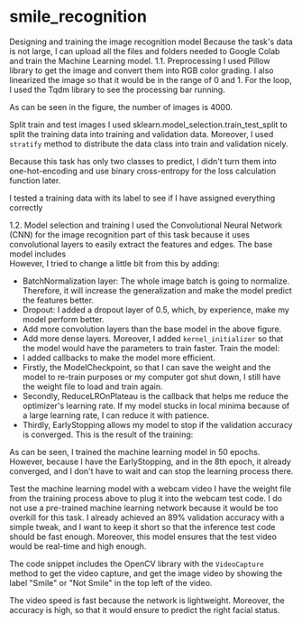 # smile_recognition

Designing and training the image recognition model
Because the task's data is not large, I can upload all the files and folders needed to Google Colab and train the Machine Learning model.
1.1.	Preprocessing
I used Pillow library to get the image and convert them into RGB color grading.
I also linearized the image so that it would be in the range of 0 and 1.
For the loop, I used the Tqdm library to see the processing bar running.
 
As can be seen in the figure, the number of images is 4000.

Split train and test images
I used sklearn.model_selection.train_test_split to split the training data into training and validation data. Moreover, I used `stratify` method to distribute the data class into train and validation nicely.
 
Because this task has only two classes to predict, I didn't turn them into one-hot-encoding and use binary cross-entropy for the loss calculation function later.

I tested a training data with its label to see if I have assigned everything correctly
 

1.2.	Model selection and training
I used the Convolutional Neural Network (CNN) for the image recognition part of this task because it uses convolutional layers to easily extract the features and edges.
The base model includes  
However, I tried to change a little bit from this by adding:
-	BatchNormalization layer: The whole image batch is going to normalize. Therefore, it will increase the generalization and make the model predict the features better.
-	Dropout: I added a dropout layer of 0.5, which, by experience, make my model perform better.
-	Add more convolution layers than the base model in the above figure.
-	Add more dense layers. Moreover, I added `kernel_initializer` so that the model would have the parameters to train faster.
Train the model:
-	I added callbacks to make the model more efficient. 
-	Firstly, the ModelCheckpoint, so that I can save the weight and the model to re-train purposes or my computer got shut down, I still have the weight file to load and train again.
-	Secondly, ReduceLROnPlateau is the callback that helps me reduce the optimizer's learning rate. If my model stucks in local minima because of a large learning rate, I can reduce it with patience.
-	Thirdly, EarlyStopping allows my model to stop if the validation accuracy is converged.
This is the result of the training:
 
As can be seen, I trained the machine learning model in 50 epochs. However, because I have the EarlyStopping, and in the 8th epoch, it already converged, and I don't have to wait and can stop the learning process there.
 
Test the machine learning model with a webcam video
I have the weight file from the training process above to plug it into the webcam test code. I do not use a pre-trained machine learning network because it would be too overkill for this task. I already achieved an 89% validation accuracy with a simple tweak, and I want to keep it short so that the inference test code should be fast enough.
Moreover, this model ensures that the test video would be real-time and high enough.

The code snippet includes the OpenCV library with the `VideoCapture` method to get the video capture, and get the image video by showing the label "Smile" or "Not Smile" in the top left of the video.
 
The video speed is fast because the network is lightweight. Moreover, the accuracy is high, so that it would ensure to predict the right facial status.
 
 
